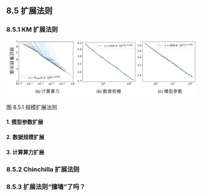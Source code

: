 
## 8.5 扩展法则


### 8.5.1 KM 扩展法则


<img src="./img/scaling_law.png">

图 8.5.1 规模扩展法则

#### 1. 模型参数扩展

#### 2. 数据规模扩展


#### 3. 计算算力扩展


### 8.5.2 Chinchilla 扩展法则


### 8.5.3 扩展法则“撞墙”了吗？
